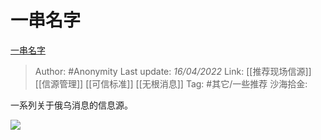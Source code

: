 # 一串名字
[一串名字](https://zhuanlan.zhihu.com/p/496551619)

> Author: #Anonymity
> Last update: *16/04/2022*
> Link: [[推荐现场信源]] [[信源管理]] [[可信标准]] [[无根消息]]
> Tag: #其它/一些推荐
> 沙海拾金:

一系列关于俄乌消息的信息源。

![](https://pic1.zhimg.com/v2-a0d73a3d31323eeaf680660e01a14cac_b.jpg)
